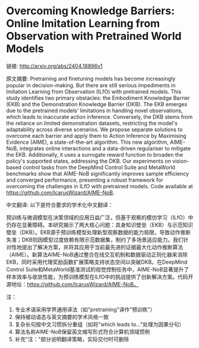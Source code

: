 # Overcoming Knowledge Barriers: Online Imitation Learning from Observation with Pretrained World Models

链接: http://arxiv.org/abs/2404.18896v1

原文摘要:
Pretraining and finetuning models has become increasingly popular in
decision-making. But there are still serious impediments in Imitation Learning
from Observation (ILfO) with pretrained models. This study identifies two
primary obstacles: the Embodiment Knowledge Barrier (EKB) and the Demonstration
Knowledge Barrier (DKB). The EKB emerges due to the pretrained models'
limitations in handling novel observations, which leads to inaccurate action
inference. Conversely, the DKB stems from the reliance on limited demonstration
datasets, restricting the model's adaptability across diverse scenarios. We
propose separate solutions to overcome each barrier and apply them to Action
Inference by Maximising Evidence (AIME), a state-of-the-art algorithm. This new
algorithm, AIME-NoB, integrates online interactions and a data-driven
regulariser to mitigate the EKB. Additionally, it uses a surrogate reward
function to broaden the policy's supported states, addressing the DKB. Our
experiments on vision-based control tasks from the DeepMind Control Suite and
MetaWorld benchmarks show that AIME-NoB significantly improves sample
efficiency and converged performance, presenting a robust framework for
overcoming the challenges in ILfO with pretrained models. Code available at
https://github.com/IcarusWizard/AIME-NoB.

中文翻译:
以下是符合要求的学术化中文翻译：

预训练与微调模型在决策领域的应用日益广泛，但基于观察的模仿学习（ILfO）中仍存在显著障碍。本研究揭示了两大核心问题：具身知识壁垒（EKB）与示范知识壁垒（DKB）。EKB源于预训练模型处理新型观察数据的能力局限，导致动作推断失准；DKB则因模型过度依赖有限示范数据集，制约了多场景适应能力。我们针对性地提出了解决方案，并将其应用于当前最先进的证据最大化动作推断算法（AIME）。新算法AIME-NoB通过整合在线交互机制和数据驱动正则化器来消除EKB，同时采用代理奖励函数扩展策略支持状态空间以突破DKB。在DeepMind Control Suite和MetaWorld基准测试的视觉控制任务中，AIME-NoB显著提升了样本效率与收敛性能，为预训练模型在ILfO中的挑战提供了创新解决方案。代码开源地址：https://github.com/IcarusWizard/AIME-NoB。

注：
1. 专业术语采用学界通用译法（如"pretraining"译作"预训练"）
2. 保持被动语态与英文摘要的学术风格一致
3. 复杂长句按中文习惯拆分重组（如将"which leads to..."处理为因果分句）
4. 算法名称AIME-NoB保留英文缩写形式符合计算机领域惯例
5. 补充"注："部分说明翻译策略，实际交付时可删除

